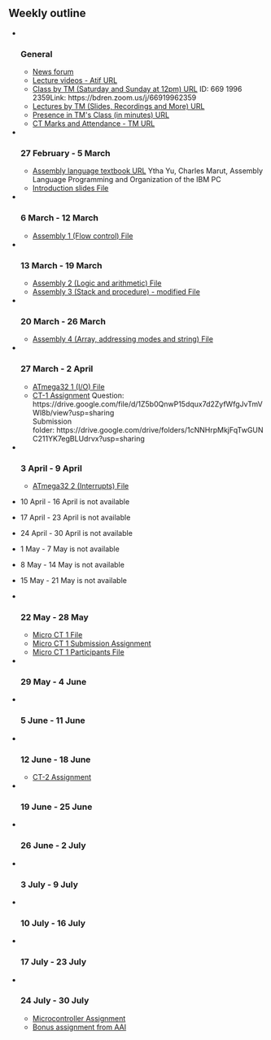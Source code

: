 <h2>Weekly outline</h2><ul><li><img width="1" height="1" src="..%5C..%5CJanuary%202018%5CCSE102%5Cfile%5Cspacer.gif" />
<img width="1" height="1" src="..%5C..%5CJanuary%202018%5CCSE102%5Cfile%5Cspacer.gif" />
<h3>General</h3>
<ul><li>
<a href="News%20forum">News forum</a>



</li><li>
<a href="https://moodle.cse.buet.ac.bd/mod/url/view.php?id=8058">Lecture videos - Atif URL</a>



</li><li>
<a href="https://moodle.cse.buet.ac.bd/mod/url/view.php?id=8535">Class by TM (Saturday and Sunday at 12pm) URL</a>
ID: 669 1996 2359Link: https://bdren.zoom.us/j/66919962359





</li><li>
<a href="https://moodle.cse.buet.ac.bd/mod/url/view.php?id=8534">Lectures by TM (Slides, Recordings and More) URL</a>



</li><li>
<a href="https://moodle.cse.buet.ac.bd/mod/url/view.php?id=8786">Presence in TM's Class (in minutes) URL</a>



</li><li>
<a href="https://moodle.cse.buet.ac.bd/mod/url/view.php?id=9217">CT Marks and Attendance - TM URL</a>



</li></ul>
</li><li><img width="1" height="1" src="..%5C..%5CJanuary%202018%5CCSE102%5Cfile%5Cspacer.gif" />
<img width="1" height="1" src="..%5C..%5CJanuary%202018%5CCSE102%5Cfile%5Cspacer.gif" />
<h3>27 February - 5 March</h3>
<ul><li>
<a href="https://moodle.cse.buet.ac.bd/mod/url/view.php?id=7837">Assembly language textbook URL</a>
Ytha Yu, Charles Marut, Assembly Language Programming and Organization of the IBM PC<br />





</li><li>
<a href="file%5C01.%20Intro.pptx">Introduction slides File</a>



</li></ul>
</li><li><img width="1" height="1" src="..%5C..%5CJanuary%202018%5CCSE102%5Cfile%5Cspacer.gif" />
<img width="1" height="1" src="..%5C..%5CJanuary%202018%5CCSE102%5Cfile%5Cspacer.gif" />
<h3>6 March - 12 March</h3>
<ul><li>
<a href="file%5C02.%20Assembly%201.pptx">Assembly 1 (Flow control) File</a>



</li></ul>
</li><li><img width="1" height="1" src="..%5C..%5CJanuary%202018%5CCSE102%5Cfile%5Cspacer.gif" />
<img width="1" height="1" src="..%5C..%5CJanuary%202018%5CCSE102%5Cfile%5Cspacer.gif" />
<h3>13 March - 19 March</h3>
<ul><li>
<a href="file%5C03.%20Assembly%202.pptx">Assembly 2 (Logic and arithmetic) File</a>



</li><li>
<a href="file%5C04.%20Assembly%203.pptx">Assembly 3 (Stack and procedure) - modified File</a>



</li></ul>
</li><li><img width="1" height="1" src="..%5C..%5CJanuary%202018%5CCSE102%5Cfile%5Cspacer.gif" />
<img width="1" height="1" src="..%5C..%5CJanuary%202018%5CCSE102%5Cfile%5Cspacer.gif" />
<h3>20 March - 26 March</h3>
<ul><li>
<a href="file%5C05.%20Assembly%204.pptx">Assembly 4 (Array, addressing modes and string) File</a>



</li></ul>
</li><li><img width="1" height="1" src="..%5C..%5CJanuary%202018%5CCSE102%5Cfile%5Cspacer.gif" />
<img width="1" height="1" src="..%5C..%5CJanuary%202018%5CCSE102%5Cfile%5Cspacer.gif" />
<h3>27 March - 2 April</h3>
<ul><li>
<a href="file%5C06.%20ATmega32%201.pptx">ATmega32 1 (I/O) File</a>



</li><li>
<a href="CT-1%20Assignment">CT-1 Assignment</a>
Question: https://drive.google.com/file/d/1Z5b0QnwP15dqux7d2ZyfWfgJvTmVWl8b/view?usp=sharing<br />Submission folder: https://drive.google.com/drive/folders/1cNNHrpMkjFqTwGUNC211YK7egBLUdrvx?usp=sharing





</li></ul>
</li><li><img width="1" height="1" src="..%5C..%5CJanuary%202018%5CCSE102%5Cfile%5Cspacer.gif" />
<img width="1" height="1" src="..%5C..%5CJanuary%202018%5CCSE102%5Cfile%5Cspacer.gif" />
<h3>3 April - 9 April</h3>
<ul><li>
<a href="file%5C07.%20ATmega32%20Interrupt.pptx">ATmega32 2 (Interrupts)  File</a>



</li></ul>
</li><li>

10 April - 16 April is not available

</li><li>

17 April - 23 April is not available

</li><li>

24 April - 30 April is not available

</li><li>

1 May - 7 May is not available

</li><li>

8 May - 14 May is not available

</li><li>

15 May - 21 May is not available

</li><li><img width="1" height="1" src="..%5C..%5CJanuary%202018%5CCSE102%5Cfile%5Cspacer.gif" />
<img width="1" height="1" src="..%5C..%5CJanuary%202018%5CCSE102%5Cfile%5Cspacer.gif" />
<h3>22 May - 28 May</h3>
<ul><li>
<a href="file%5CMicro%20CT%201.pdf">Micro CT 1 File</a>



</li><li>
<a href="Micro%20CT%201%20Submission%20Assignment">Micro CT 1 Submission Assignment</a>



</li><li>
<a href="file%5Cct-1-participants.txt">Micro CT 1 Participants File</a>



</li></ul>
</li><li><img width="1" height="1" src="..%5C..%5CJanuary%202018%5CCSE102%5Cfile%5Cspacer.gif" />
<img width="1" height="1" src="..%5C..%5CJanuary%202018%5CCSE102%5Cfile%5Cspacer.gif" />
<h3>29 May - 4 June</h3>
<ul></ul>
</li><li><img width="1" height="1" src="..%5C..%5CJanuary%202018%5CCSE102%5Cfile%5Cspacer.gif" />
<img width="1" height="1" src="..%5C..%5CJanuary%202018%5CCSE102%5Cfile%5Cspacer.gif" />
<h3>5 June - 11 June</h3>
<ul></ul>
</li><li><img width="1" height="1" src="..%5C..%5CJanuary%202018%5CCSE102%5Cfile%5Cspacer.gif" />
<img width="1" height="1" src="..%5C..%5CJanuary%202018%5CCSE102%5Cfile%5Cspacer.gif" />
<h3>12 June - 18 June</h3>
<ul><li>
<a href="CT-2%20Assignment">CT-2 Assignment</a>



</li></ul>
</li><li><img width="1" height="1" src="..%5C..%5CJanuary%202018%5CCSE102%5Cfile%5Cspacer.gif" />
<img width="1" height="1" src="..%5C..%5CJanuary%202018%5CCSE102%5Cfile%5Cspacer.gif" />
<h3>19 June - 25 June</h3>
<ul></ul>
</li><li><img width="1" height="1" src="..%5C..%5CJanuary%202018%5CCSE102%5Cfile%5Cspacer.gif" />
<img width="1" height="1" src="..%5C..%5CJanuary%202018%5CCSE102%5Cfile%5Cspacer.gif" />
<h3>26 June - 2 July</h3>
<ul></ul>
</li><li><img width="1" height="1" src="..%5C..%5CJanuary%202018%5CCSE102%5Cfile%5Cspacer.gif" />
<img width="1" height="1" src="..%5C..%5CJanuary%202018%5CCSE102%5Cfile%5Cspacer.gif" />
<h3>3 July - 9 July</h3>
<ul></ul>
</li><li><img width="1" height="1" src="..%5C..%5CJanuary%202018%5CCSE102%5Cfile%5Cspacer.gif" />
<img width="1" height="1" src="..%5C..%5CJanuary%202018%5CCSE102%5Cfile%5Cspacer.gif" />
<h3>10 July - 16 July</h3>
<ul></ul>
</li><li><img width="1" height="1" src="..%5C..%5CJanuary%202018%5CCSE102%5Cfile%5Cspacer.gif" />
<img width="1" height="1" src="..%5C..%5CJanuary%202018%5CCSE102%5Cfile%5Cspacer.gif" />
<h3>17 July - 23 July</h3>
<ul></ul>
</li><li><img width="1" height="1" src="..%5C..%5CJanuary%202018%5CCSE102%5Cfile%5Cspacer.gif" />
<img width="1" height="1" src="..%5C..%5CJanuary%202018%5CCSE102%5Cfile%5Cspacer.gif" />
<h3>24 July - 30 July</h3>
<ul><li>
<a href="Microcontroller%20Assignment">Microcontroller Assignment</a>



</li><li>
<a href="Bonus%20assignment%20from%20AAI">Bonus assignment from AAI</a>



</li></ul>
</li></ul>
